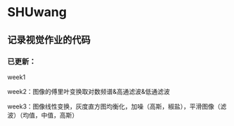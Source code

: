# SHUwang

## 记录视觉作业的代码

### 已更新：

week1

week2：图像的傅里叶变换取对数频谱&高通滤波&低通滤波

week3：图像线性变换，灰度直方图均衡化，加噪（高斯，椒盐），平滑图像（滤波）（均值，中值，高斯）

